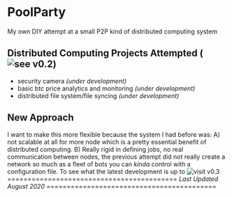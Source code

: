 # PoolParty
My own DIY attempt at a small P2P kind of distributed computing system

## Distributed Computing Projects Attempted (![see v0.2](https://github.com/scott-robbins/PoolParty/tree/master/code/0.2))
* security camera  *(under development)*
* basic btc price analytics and monitoring *(under development)*
* distributed file system/file syncing *(under development)*

## New Approach
I want to make this more flexible because the system I had before was: 
	A) not scalable at all for more node which is a pretty essential benefit of distributed computing.
	B) Really rigid in defining jobs, no real communication between nodes, the previous attempt did not really
	   create a network so much as a fleet of bots you can *kinda* control with a configuration file.
To see what the latest development is up to ![visit v0.3](https://github.com/scott-robbins/PoolParty/tree/master/code/0.3)
========================================== *Last Updated August 2020* ==========================================


